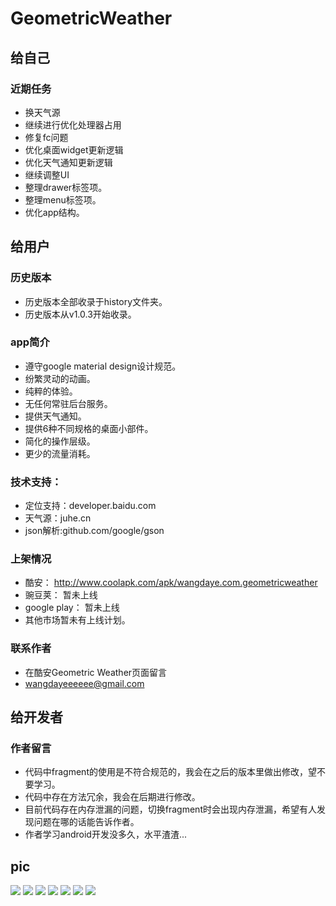 # GeometricWeather

## 给自己

### 近期任务

* 换天气源
* 继续进行优化处理器占用
* 修复fc问题
* 优化桌面widget更新逻辑
* 优化天气通知更新逻辑
* 继续调整UI
* 整理drawer标签项。
* 整理menu标签项。
* 优化app结构。

## 给用户

### 历史版本

* 历史版本全部收录于history文件夹。
* 历史版本从v1.0.3开始收录。

### app简介

* 遵守google material design设计规范。
* 纷繁灵动的动画。
* 纯粹的体验。
* 无任何常驻后台服务。
* 提供天气通知。
* 提供6种不同规格的桌面小部件。
* 简化的操作层级。
* 更少的流量消耗。

### 技术支持：

* 定位支持：developer.baidu.com
* 天气源：juhe.cn
* json解析:github.com/google/gson

### 上架情况

* 酷安： http://www.coolapk.com/apk/wangdaye.com.geometricweather
* 豌豆荚： 暂未上线
* google play： 暂未上线
* 其他市场暂未有上线计划。

### 联系作者

* 在酷安Geometric Weather页面留言
* wangdayeeeeee@gmail.com

## 给开发者

### 作者留言

* 代码中fragment的使用是不符合规范的，我会在之后的版本里做出修改，望不要学习。
* 代码中存在方法冗余，我会在后期进行修改。
* 目前代码存在内存泄漏的问题，切换fragment时会出现内存泄漏，希望有人发现问题在哪的话能告诉作者。
* 作者学习android开发没多久，水平渣渣...


## pic

![](https://github.com/WangDaYeeeeee/GeometricWeather/raw/master/preview/enframe_2016-02-09-08-23-181.png)
![](https://github.com/WangDaYeeeeee/GeometricWeather/raw/master/preview/enframe_2016-02-09-08-23-281.png)
![](https://github.com/WangDaYeeeeee/GeometricWeather/raw/master/preview/enframe_2016-02-09-08-25-001.png)
![](https://github.com/WangDaYeeeeee/GeometricWeather/raw/master/preview/enframe_2016-02-18-20-18-581.png)
![](https://github.com/WangDaYeeeeee/GeometricWeather/raw/master/preview/enframe_2016-02-18-23-22-041.png)
![](https://github.com/WangDaYeeeeee/GeometricWeather/raw/master/preview/enframe_2016-02-20-21-06-371.png)
![](https://github.com/WangDaYeeeeee/GeometricWeather/raw/master/preview/enframe_2016-02-20-21-06-491.png)
